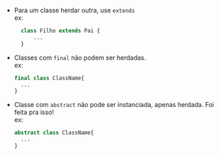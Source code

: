 - Para um classe herdar outra, use `extends` <br>
  ex:
  ```php
    class Filho extends Pai {
        ...
    }
  ```
- Classes com `final` não podem ser herdadas. <br>
  ex:

  ```php
  final class ClassName{
    ...
  }
  ```

- Classe com `abstract` não pode ser instanciada, apenas herdada. Foi feita pra isso! <br>
  ex:
  ```php
  abstract class ClassName{
    ...
  }
  ```
